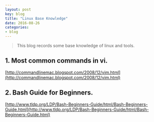 ```yaml
---
layout: post
key: blog
title: "Linux Base Knowledge"
date: 2016-08-26
categories:
- blog
---
```


> This blog records some base knowledge of linux and tools.

## 1. Most common commands in vi.
[http://commandlinemac.blogspot.com/2008/12/vim.html](http://commandlinemac.blogspot.com/2008/12/vim.html)  

## 2. Bash Guide for Beginners.
[http://www.tldp.org/LDP/Bash-Beginners-Guide/html/Bash-Beginners-Guide.html](http://www.tldp.org/LDP/Bash-Beginners-Guide/html/Bash-Beginners-Guide.html)  
